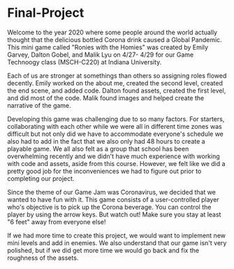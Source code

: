 # Final-Project

Welcome to the year 2020 where some people around the world actually thought that the delicious bottled Corona drink caused a Global Pandemic. This mini game called "Ronies with the Homies" was created by Emily Garvey, Dalton Gobel, and Malik Lyu on 4/27- 4/29 for our Game Technoogy class (MSCH-C220) at Indiana University. 

Each of us are stronger at somethings than others so assigning roles flowed decently. Emily worked on the about me, created the second level, created the end scene, and added code. Dalton found assets, created the first level, and did most of the code. Malik found images and helped create the narrative of the game.

Developing this game was challenging due to so many factors. For starters, collaborating with each other while we were all in different time zones was difficult but not only did we have to accommodate everyone's schedule we also had to add in the fact that we also only had 48 hours to create a playable game. We all also felt as a group that school has been overwhelming recently and we didn't have much experience with working with code and assets, aside from this course. However, we felt like we did a pretty good job for the inconveniences we had to figure out prior to completing our project. 

Since the theme of our Game Jam was Coronavirus, we decided that we wanted to have fun with it. This game consists of a user-controlled player who's objective is to pick up the Corona beverage. You can control the player by using the arrow keys. But watch out! Make sure you stay at least "6 feet" away from everyone else!

If we had more time to create this project, we would want to implement new mini levels and add in enemies. We also understand that our game isn't very polished, but if we did get more time we would go back and fix the roughness of the assets. 
